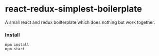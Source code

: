 # react-redux-simplest-boilerplate
A small react and redux boilterplate which does nothing but work together.


### Install 
```
npm install
npm start
```